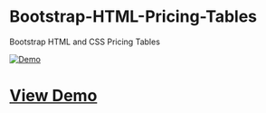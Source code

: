 # Bootstrap-HTML-Pricing-Tables
Bootstrap HTML and CSS Pricing Tables

[![Demo](https://www.tatwerat.com/demo/pricing-tables/screenshot-www.tatwerat.com-2022.10.24-13_47_27.jpg)](https://tplaceholder.herokuapp.com)

# [View Demo](https://tplaceholder.herokuapp.com)
